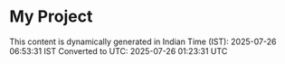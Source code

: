 # My Project

This content is dynamically generated in Indian Time (IST): 2025-07-26 06:53:31 IST
Converted to UTC: 2025-07-26 01:23:31 UTC
